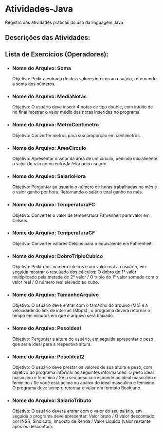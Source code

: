 # Atividades-Java
Registro das atividades práticas do uso da linguagem Java.

## Descrições das Atividades:

## Lista de Exercícios (Operadores):

- ### Nome do Arquivo: Soma

  Objetivo: Pedir a entrada de dois valores inteiros ao usuário, retornando a soma dos números.
  
- ### Nome do Arquivo: MediaNotas
   
  Objetivo: O usuário deve inserir 4 notas de tipo double, com intuito de no final mostrar o valor médio das notas inseridas no programa.

- ### Nome do Arquivo: MetroCentimetro

  Objetivo: Converter metros para sua proporção em centimetros.

- ### Nome do Arquivo: AreaCirculo

  Objetivo: Apresentar o valor da área de um círculo, pedindo inicialmente o valor do raio como entrada feita pelo usuário.

- ### Nome do Arquivo: SalarioHora

  Objetivo: Perguntar ao usuário o número de horas trabalhadas no mês e o valor ganho por hora. Retornando o salário total ganho no mês.
  
- ### Nome do Arquivo: TemperaturaFC

  Objetivo: Converter o valor de temperatura Fahrenheit para valor em Celsius.

- ### Nome do Arquivo: TemperaturaCF

  Objeitvo: Converter valores Celsius para o equivalente em Fahrenheit.

- ### Nome do Arquivo: DobroTriploCubico

  Objetivo: Pedir dois número inteiros e um valor real ao usuário, em seguida mostrar o resultado dos cálculos: O dobro do 1° valor multiplicado pela metade do 2° valor / O triplo do 1° valor somado com o valor real / O número real elevado ao cubo.

- ### Nome do Arquivo: TamanhoArquivo

  Objetivo: O usuário deve entrar com o tamanho do arquivo (Mb) e a velocidade do link de internet (Mbps) , o programa deverá retornar o tempo em minutos em que o arquivo será baixado.

- ### Nome do Arquivo: PesoIdeal

  Objetivo: Perguntar a altura do usuário, em seguida apresentar o peso que seria ideal para a respectiva altura.

- ### Nome do Arquivo: PesoIdeal2

  Objetivo: O usuário deve prestar os valores de sua altura e peso, com objetivo do programa informar as seguintes informações: O peso ideal masculino e feminino / Se o seu peso corresponde ao ideal masculino e feminino / Se você está acima ou abaixo do ideal masculino e feminino. O programa deve sempre retornar o valor em formato Booleano.

- ### Nome do Arquivo: SalarioTributo

  Objetivo: O usuário deverá entrar com o valor do seu salário, em seguida o programa deve apresentar: Valor bruto / O valor descontado por INSS; Sindicato; Imposto de Renda / Valor Líquido (valor restante após os descontos).
  
